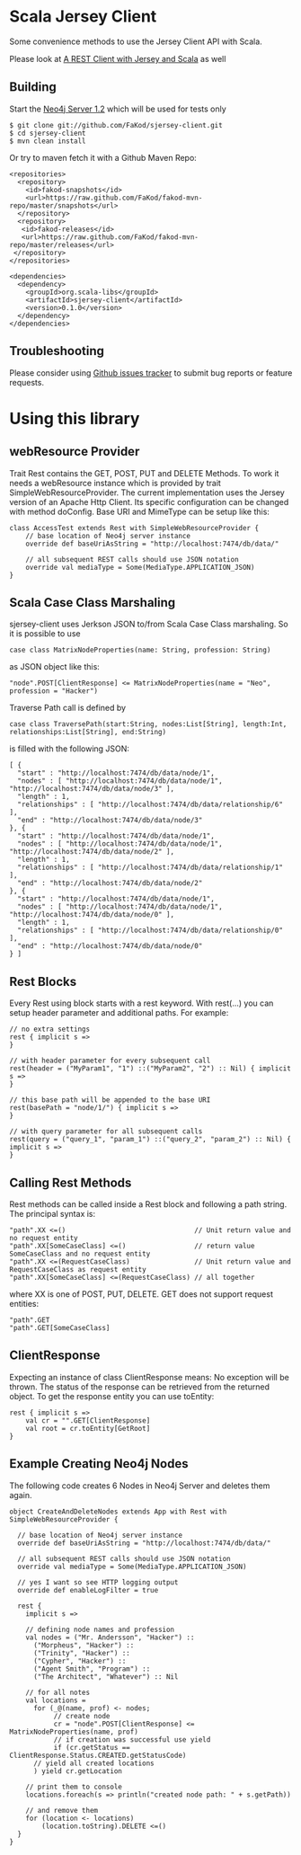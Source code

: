 Scala Jersey Client
==================

Some convenience methods to use the Jersey Client API with Scala.

Please look at [A REST Client with Jersey and Scala](http://blog.fakod.eu/2010/12/10/yet-another-trya-rest-client-with-jersey-and-scala/) as well

Building
--------

Start the [Neo4j Server 1.2](http://neo4j.org/download/) which will be used for tests only

    $ git clone git://github.com/FaKod/sjersey-client.git
    $ cd sjersey-client
    $ mvn clean install

Or try to maven fetch it with a Github Maven Repo:

    <repositories>
      <repository>
        <id>fakod-snapshots</id>
        <url>https://raw.github.com/FaKod/fakod-mvn-repo/master/snapshots</url>
      </repository>
      <repository>
       <id>fakod-releases</id>
       <url>https://raw.github.com/FaKod/fakod-mvn-repo/master/releases</url>
     </repository>
    </repositories>

    <dependencies>
      <dependency>
        <groupId>org.scala-libs</groupId>
        <artifactId>sjersey-client</artifactId>
        <version>0.1.0</version>
      </dependency>
    </dependencies>

Troubleshooting
---------------

Please consider using [Github issues tracker](https://github.com/FaKod/sjersey-client/issues) to submit bug reports or feature requests.


Using this library
==================

webResource Provider
-------------------

Trait Rest contains the GET, POST, PUT and DELETE Methods. To work it needs a webResource instance which is provided by trait SimpleWebResourceProvider. The current implementation uses the Jersey version of an Apache Http Client. Its specific configuration can be changed with method doConfig.
Base URI and MimeType can be setup like this:


    class AccessTest extends Rest with SimpleWebResourceProvider {
		// base location of Neo4j server instance
		override def baseUriAsString = "http://localhost:7474/db/data/"

		// all subsequent REST calls should use JSON notation
		override val mediaType = Some(MediaType.APPLICATION_JSON)
	}
	
Scala Case Class Marshaling
---------------------------

sjersey-client uses Jerkson JSON to/from Scala Case Class marshaling. So it is possible to use

	case class MatrixNodeProperties(name: String, profession: String)
	
as JSON object like this:

	"node".POST[ClientResponse] <= MatrixNodeProperties(name = "Neo", profession = "Hacker")
	
Traverse Path call is defined by

	case class TraversePath(start:String, nodes:List[String], length:Int, relationships:List[String], end:String)

is filled with the following JSON:

	[ {
	  "start" : "http://localhost:7474/db/data/node/1",
	  "nodes" : [ "http://localhost:7474/db/data/node/1", "http://localhost:7474/db/data/node/3" ],
	  "length" : 1,
	  "relationships" : [ "http://localhost:7474/db/data/relationship/6" ],
	  "end" : "http://localhost:7474/db/data/node/3"
	}, {
	  "start" : "http://localhost:7474/db/data/node/1",
	  "nodes" : [ "http://localhost:7474/db/data/node/1", "http://localhost:7474/db/data/node/2" ],
	  "length" : 1,
	  "relationships" : [ "http://localhost:7474/db/data/relationship/1" ],
	  "end" : "http://localhost:7474/db/data/node/2"
	}, {
	  "start" : "http://localhost:7474/db/data/node/1",
	  "nodes" : [ "http://localhost:7474/db/data/node/1", "http://localhost:7474/db/data/node/0" ],
	  "length" : 1,
	  "relationships" : [ "http://localhost:7474/db/data/relationship/0" ],
	  "end" : "http://localhost:7474/db/data/node/0"
	} ]
	
	
Rest Blocks
-----------

Every Rest using block starts with a rest keyword. With rest(...) you can setup header parameter and additional paths. For example:

	// no extra settings
	rest { implicit s =>
	}
	
	// with header parameter for every subsequent call
	rest(header = ("MyParam1", "1") ::("MyParam2", "2") :: Nil) { implicit s =>
	}
	
	// this base path will be appended to the base URI
	rest(basePath = "node/1/") { implicit s =>
	}

	// with query parameter for all subsequent calls
	rest(query = ("query_1", "param_1") ::("query_2", "param_2") :: Nil) { implicit s =>
    }
	
Calling Rest Methods
--------------------
Rest methods can be called inside a Rest block and following a path string. The principal syntax is:

	"path".XX <=()					              // Unit return value and no request entity
	"path".XX[SomeCaseClass] <=()		          // return value SomeCaseClass and no request entity
	"path".XX <=(RequestCaseClass)                // Unit return value and RequestCaseClass as request entity
	"path".XX[SomeCaseClass] <=(RequestCaseClass) // all together
	
where XX is one of POST, PUT, DELETE. 
GET does not support request entities:

	"path".GET
	"path".GET[SomeCaseClass]

ClientResponse
--------------
Expecting an instance of class ClientResponse means: No exception will be thrown. The status of the response can be retrieved from the returned object.
To get the response entity you can use toEntity:

	rest { implicit s =>
	    val cr = "".GET[ClientResponse]
	    val root = cr.toEntity[GetRoot]
	}
	
Example Creating Neo4j Nodes
----------------------------

The following code creates 6 Nodes in Neo4j Server and deletes them again.

	object CreateAndDeleteNodes extends App with Rest with SimpleWebResourceProvider {

	  // base location of Neo4j server instance
	  override def baseUriAsString = "http://localhost:7474/db/data/"

	  // all subsequent REST calls should use JSON notation
	  override val mediaType = Some(MediaType.APPLICATION_JSON)

	  // yes I want so see HTTP logging output
	  override def enableLogFilter = true

	  rest {
	    implicit s =>

	    // defining node names and profession
	    val nodes = ("Mr. Andersson", "Hacker") ::
	      ("Morpheus", "Hacker") ::
	      ("Trinity", "Hacker") ::
	      ("Cypher", "Hacker") ::
	      ("Agent Smith", "Program") ::
	      ("The Architect", "Whatever") :: Nil

	    // for all notes
	    val locations =
	      for (_@(name, prof) <- nodes;
	           // create node
	           cr = "node".POST[ClientResponse] <= MatrixNodeProperties(name, prof)
	           // if creation was successful use yield
	           if (cr.getStatus == ClientResponse.Status.CREATED.getStatusCode)
	      // yield all created locations
	      ) yield cr.getLocation

	    // print them to console
	    locations.foreach(s => println("created node path: " + s.getPath))

	    // and remove them
	    for (location <- locations) 
			(location.toString).DELETE <=()
	  }
	}
	
	